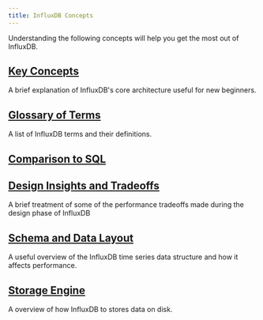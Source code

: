 ```yaml
---
title: InfluxDB Concepts
---
```


Understanding the following concepts will help you get the most out of InfluxDB.

## [Key Concepts](/influxdb/v1.4/concepts/key_concepts/)

A brief explanation of InfluxDB's core architecture useful for new beginners.

## [Glossary of Terms](/influxdb/v1.4/concepts/glossary/)

A list of InfluxDB terms and their definitions.

## [Comparison to SQL](/influxdb/v1.4/concepts/crosswalk/)

## [Design Insights and Tradeoffs](/influxdb/v1.4/concepts/insights_tradeoffs/)

A brief treatment of some of the performance tradeoffs made during the design phase of InfluxDB

## [Schema and Data Layout](/influxdb/v1.4/concepts/schema_and_data_layout/)

A useful overview of the InfluxDB time series data structure and how it affects performance.

## [Storage Engine](/influxdb/v1.4/concepts/storage_engine/)

A overview of how InfluxDB to stores data on disk.
